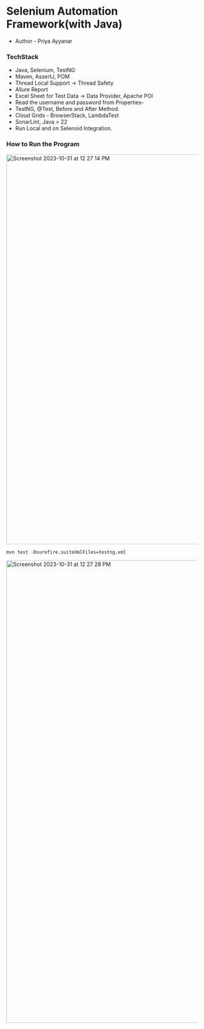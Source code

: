 # Selenium Automation Framework(with Java)

- Author - Priya Ayyanar

### TechStack
- Java, Selenium, TestNG
- Maven, AssertJ, POM
- Thread Local Support → Thread Safety
- Allure Report
- Excel Sheet for Test Data → Data Provider, Apache POI
- Read the username and password from Properties-
- TestNG, @Test, Before and After Method.
- Cloud Grids - BrowserStack, LambdaTest
- SonarLint, Java > 22
- Run Local and on Selenoid Integration.

### How to Run the Program
<img width="1024" alt="Screenshot 2023-10-31 at 12 27 14 PM" src="https://github.com/PramodDutta/AdvanceSeleniumFrameworkTTA/assets/1409610/02b0ef3b-1165-46cf-8c9d-89e41b17032f">


`mvn test -Dsurefire.suiteXmlFiles=testng.xml`

<img width="1215" alt="Screenshot 2023-10-31 at 12 27 28 PM" src="https://github.com/PramodDutta/AdvanceSeleniumFrameworkTTA/assets/1409610/b0905741-d88d-4559-93c2-65433e668170">